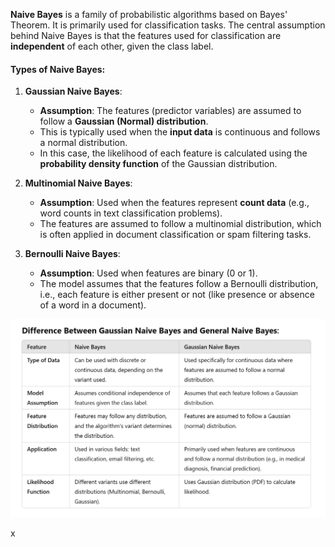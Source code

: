 **Naive Bayes** is a family of probabilistic algorithms based on Bayes' Theorem. It is primarily used for classification tasks. The central assumption behind Naive Bayes is that the features used for classification are **independent** of each other, given the class label.
#### **Types of Naive Bayes:**

1. **Gaussian Naive Bayes**:
    
    - **Assumption**: The features (predictor variables) are assumed to follow a **Gaussian (Normal) distribution**.
    - This is typically used when the **input data** is continuous and follows a normal distribution.
    - In this case, the likelihood of each feature is calculated using the **probability density function** of the Gaussian distribution.
2. **Multinomial Naive Bayes**:
    
    - **Assumption**: Used when the features represent **count data** (e.g., word counts in text classification problems).
    - The features are assumed to follow a multinomial distribution, which is often applied in document classification or spam filtering tasks.
3. **Bernoulli Naive Bayes**:
    
    - **Assumption**: Used when features are binary (0 or 1).
    - The model assumes that the features follow a Bernoulli distribution, i.e., each feature is either present or not (like presence or absence of a word in a document).


![](attachment/860aa407f47705f46c23399319b8c567.png)

x
